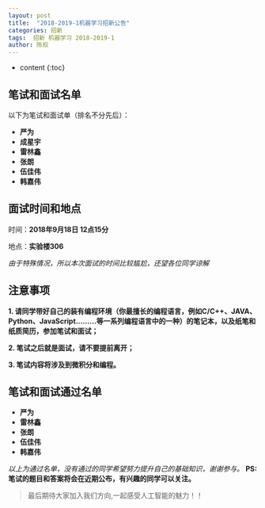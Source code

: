 ```yaml
---
layout: post
title:  "2018-2019-1机器学习招新公告"
categories: 招新
tags:  招新 机器学习 2018-2019-1
author: 陈权
---
```


* content
{:toc}
## 笔试和面试名单

以下为笔试和面试单（排名不分先后）：

- **严为**
- **成星宇** 
- **雷林鑫** 
- **张朗**
- **伍佳伟**
- **韩嘉伟**



## 面试时间和地点

时间：**2018年9月18日 12点15分**

地点：**实验楼306**

*由于特殊情况，所以本次面试的时间比较尴尬，还望各位同学谅解*



## 注意事项

**1. 请同学带好自己的装有编程环境（你最擅长的编程语言，例如C/C++、JAVA、Python、JavaScript.........等一系列编程语言中的一种）的笔记本，以及纸笔和纸质简历，参加笔试和面试；**

**2. 笔试之后就是面试，请不要提前离开；**

**3. 笔试内容将涉及到微积分和编程。**



## 笔试和面试通过名单

- **严为**
- **雷林鑫** 
- **张朗**
- **伍佳伟**
- **韩嘉伟**

*以上为通过名单，没有通过的同学希望努力提升自己的基础知识，谢谢参与。*
**PS:笔试的题目和答案将会在近期公布，有兴趣的同学可以关注。**

>  最后期待大家加入我们方向,一起感受人工智能的魅力！！
